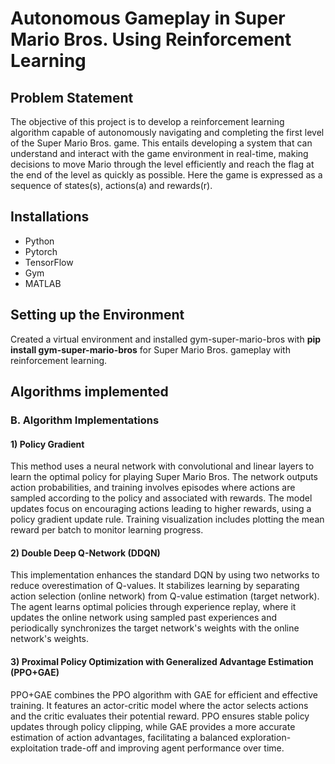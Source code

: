# Autonomous Gameplay in Super Mario Bros. Using Reinforcement Learning



## Problem Statement 
The objective of this project is to develop a reinforcement learning algorithm capable of autonomously navigating and completing the first level of the Super Mario Bros. game. This entails developing a system that can understand and interact with the game environment in real-time, making decisions to move Mario through the level efficiently and reach the flag at the end of the level as quickly as possible. Here the  game is expressed as a sequence of states(s), actions(a) and rewards(r).


## Installations

- Python
- Pytorch
- TensorFlow
- Gym
- MATLAB


## Setting up the Environment

Created a virtual environment and installed gym-super-mario-bros with **pip install gym-super-mario-bros** for Super Mario Bros. gameplay with reinforcement learning.



## Algorithms implemented

### B. Algorithm Implementations

#### 1) Policy Gradient

This method uses a neural network with convolutional and linear layers to learn the optimal policy for playing Super Mario Bros. The network outputs action probabilities, and training involves episodes where actions are sampled according to the policy and associated with rewards. The model updates focus on encouraging actions leading to higher rewards, using a policy gradient update rule. Training visualization includes plotting the mean reward per batch to monitor learning progress.


#### 2) Double Deep Q-Network (DDQN)

This implementation enhances the standard DQN by using two networks to reduce overestimation of Q-values. It stabilizes learning by separating action selection (online network) from Q-value estimation (target network). The agent learns optimal policies through experience replay, where it updates the online network using sampled past experiences and periodically synchronizes the target network's weights with the online network's weights.


#### 3) Proximal Policy Optimization with Generalized Advantage Estimation (PPO+GAE)

PPO+GAE combines the PPO algorithm with GAE for efficient and effective training. It features an actor-critic model where the actor selects actions and the critic evaluates their potential reward. PPO ensures stable policy updates through policy clipping, while GAE provides a more accurate estimation of action advantages, facilitating a balanced exploration-exploitation trade-off and improving agent performance over time.

